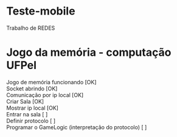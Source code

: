 # Teste-mobile
 Trabalho de REDES

<h1>Jogo da memória - computação UFPel</h1>

Jogo de memória funcionando [OK]<br>
Socket abrindo [OK]<br>
Comunicação por ip local [OK]<br>
Criar Sala [OK]<br>
Mostrar ip local [OK] <br>
Entrar na sala [ ] <br>
Definir protocolo [ ] <br>
Programar o GameLogic (interpretação do protocolo) [ ] <br>

